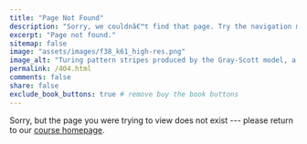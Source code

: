 ```yaml
---
title: "Page Not Found"
description: "Sorry, we couldnâ€™t find that page. Try the navigation menu or search to locate the biological modeling resource you need."
excerpt: "Page not found."
sitemap: false
image: "assets/images/f38_k61_high-res.png"
image_alt: "Turing pattern stripes produced by the Gray-Scott model, a coarse-grained predator-prey reaction-diffusion system."
permalink: /404.html
comments: false
share: false
exclude_book_buttons: true # remove buy the book buttons
---
```


Sorry, but the page you were trying to view does not exist --- please return to our [course homepage](http://biologicalmodeling.org).

